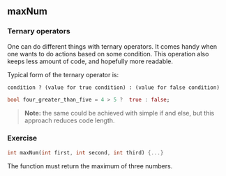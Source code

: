 ## maxNum

### **Ternary operators**

One can do different things with ternary operators. It comes handy when one wants to do actions based on some condition.
This operation also keeps less amount of code, and hopefully more readable.

Typical form of the ternary operator is:

```
condition ? (value for true condition) : (value for false condition)
```

```dart
bool four_greater_than_five = 4 > 5 ?  true : false;
```

> **Note:** the same could be achieved with simple if and else, but this approach reduces code length.

### **Exercise**

```dart
int maxNum(int first, int second, int third) {...}
```

The function must return the maximum of three numbers.

